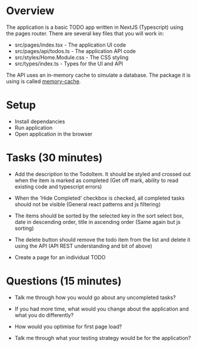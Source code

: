 # Overview

The application is a basic TODO app written in NextJS (Typescript) using the pages router. There are several key files that you will work in:

- src/pages/index.tsx - The application UI code
- src/pages/api/todos.ts - The application API code
- src/styles/Home.Module.css - The CSS styling
- src/types/index.ts - Types for the UI and API

The API uses an in-memory cache to simulate a database. The package it is using is called [memory-cache](https://www.npmjs.com/package/memory-cache).

# Setup

- Install dependancies
- Run application
- Open application in the browser

# Tasks (30 minutes)

- Add the description to the TodoItem. It should be styled and crossed out when the item is marked as completed (Get off mark, ability to read existing code and typescript errors)

- When the 'Hide Completed' checkbox is checked, all completed tasks should not be visible (General react patterns and js filtering)

- The items should be sorted by the selected key in the sort select box, date in descending order, title in ascending order (Same again but js sorting)

- The delete button should remove the todo item from the list and delete it using the API (API REST understanding and bit of above)

- Create a page for an individual TODO

# Questions (15 minutes)

- Talk me through how you would go about any uncompleted tasks?

- If you had more time, what would you change about the application and what you do differently?

- How would you optimise for first page load?

- Talk me through what your testing strategy would be for the application?
